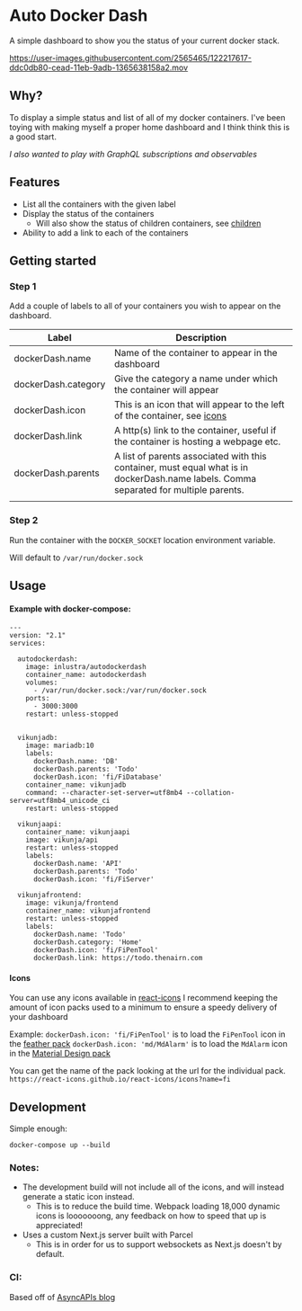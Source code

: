 
# Auto Docker Dash

A simple dashboard to show you the status of your current docker stack.

https://user-images.githubusercontent.com/2565465/122217617-ddc0db80-cead-11eb-9adb-1365638158a2.mov


## Why?

To display a simple status and list of all of my docker containers.
I've been toying with making myself a proper home dashboard and I think think this is a good start.

_I also wanted to play with GraphQL subscriptions and observables_

## Features

- List all the containers with the given label
- Display the status of the containers
  - Will also show the status of children containers, see [children](#children)
- Ability to add a link to each of the containers

## Getting started

### Step 1
Add a couple of labels to all of your containers you wish to appear on the dashboard.

| Label               | Description                                                                                                                           |
|---------------------|---------------------------------------------------------------------------------------------------------------------------------------|
| dockerDash.name     | Name of the container to appear in the dashboard                                                                                      |
| dockerDash.category | Give the category a name under which the container will appear                                                                        |
| dockerDash.icon     | This is an icon that will appear to the left of the container, see [icons](#icons)                                                    |
| dockerDash.link     | A http(s) link to the container, useful if the container is hosting a webpage etc.                                                    |
| dockerDash.parents  | A list of parents associated with this container, must equal what is in dockerDash.name labels. Comma separated for multiple parents. |
|                     |                                                                                                                                       |

### Step 2
Run the container with the `DOCKER_SOCKET` location environment variable. 

Will default to `/var/run/docker.sock`

## Usage

#### Example with docker-compose: 
```
---
version: "2.1"
services:

  autodockerdash:
    image: inlustra/autodockerdash
    container_name: autodockerdash
    volumes:
      - /var/run/docker.sock:/var/run/docker.sock
    ports:
      - 3000:3000
    restart: unless-stopped

    
  vikunjadb:
    image: mariadb:10
    labels:
      dockerDash.name: 'DB'
      dockerDash.parents: 'Todo'
      dockerDash.icon: 'fi/FiDatabase'
    container_name: vikunjadb
    command: --character-set-server=utf8mb4 --collation-server=utf8mb4_unicode_ci
    restart: unless-stopped

  vikunjaapi:
    container_name: vikunjaapi
    image: vikunja/api
    restart: unless-stopped
    labels:
      dockerDash.name: 'API'
      dockerDash.parents: 'Todo'
      dockerDash.icon: 'fi/FiServer'

  vikunjafrontend:
    image: vikunja/frontend
    container_name: vikunjafrontend
    restart: unless-stopped
    labels:
      dockerDash.name: 'Todo'
      dockerDash.category: 'Home'
      dockerDash.icon: 'fi/FiPenTool'
      dockerDash.link: https://todo.thenairn.com
```

#### Icons

You can use any icons available in [react-icons](https://react-icons.github.io/react-icons/)
I recommend keeping the amount of icon packs used to a minimum to ensure a speedy delivery of 
your dashboard

Example: 
`dockerDash.icon: 'fi/FiPenTool'` is to load the `FiPenTool` icon in the [feather pack](https://react-icons.github.io/react-icons/icons?name=fi)
`dockerDash.icon: 'md/MdAlarm'` is to load the `MdAlarm` icon in the [Material Design pack](https://react-icons.github.io/react-icons/icons?name=md)

You can get the name of the pack looking at the url for the individual pack.
`https://react-icons.github.io/react-icons/icons?name=fi`


## Development

Simple enough:

`docker-compose up --build`

### Notes: 

- The development build will not include all of the icons, and will instead generate a static icon instead.
  - This is to reduce the build time. Webpack loading 18,000 dynamic icons is looooooong, any feedback on how to speed that up is appreciated!
- Uses a custom Next.js server built with Parcel
  - This is in order for us to support websockets as Next.js doesn't by default.



### CI:
Based off of [AsyncAPIs blog](https://www.asyncapi.com/blog/automated-releases)